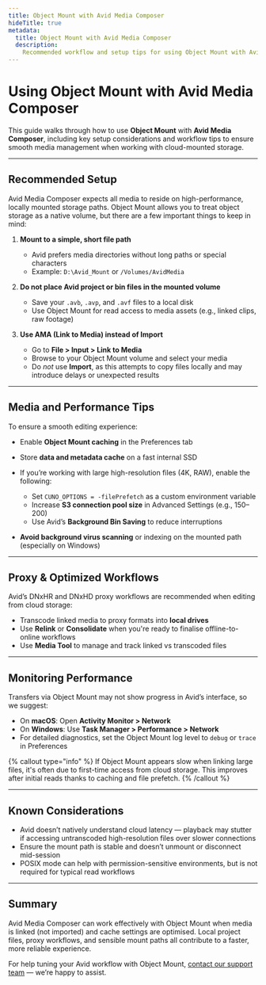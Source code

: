 ```yaml
---
title: Object Mount with Avid Media Composer
hideTitle: true
metadata:
  title: Object Mount with Avid Media Composer
  description:
    Recommended workflow and setup tips for using Object Mount with Avid Media Composer on macOS and Windows.
---
```


# Using Object Mount with Avid Media Composer

This guide walks through how to use **Object Mount** with **Avid Media Composer**, including key setup considerations and workflow tips to ensure smooth media management when working with cloud-mounted storage.

---

## Recommended Setup

Avid Media Composer expects all media to reside on high-performance, locally mounted storage paths. Object Mount allows you to treat object storage as a native volume, but there are a few important things to keep in mind:

1. **Mount to a simple, short file path**  
   - Avid prefers media directories without long paths or special characters  
   - Example: `D:\Avid_Mount` or `/Volumes/AvidMedia`

2. **Do not place Avid project or bin files in the mounted volume**  
   - Save your `.avb`, `.avp`, and `.avf` files to a local disk  
   - Use Object Mount for read access to media assets (e.g., linked clips, raw footage)

3. **Use AMA (Link to Media) instead of Import**  
   - Go to **File > Input > Link to Media**  
   - Browse to your Object Mount volume and select your media  
   - Do *not* use **Import**, as this attempts to copy files locally and may introduce delays or unexpected results

---

## Media and Performance Tips

To ensure a smooth editing experience:

- Enable **Object Mount caching** in the Preferences tab  
- Store **data and metadata cache** on a fast internal SSD  
- If you’re working with large high-resolution files (4K, RAW), enable the following:

  - Set `CUNO_OPTIONS = -filePrefetch` as a custom environment variable  
  - Increase **S3 connection pool size** in Advanced Settings (e.g., 150–200)  
  - Use Avid’s **Background Bin Saving** to reduce interruptions

- **Avoid background virus scanning** or indexing on the mounted path (especially on Windows)

---

## Proxy & Optimized Workflows

Avid’s DNxHR and DNxHD proxy workflows are recommended when editing from cloud storage:

- Transcode linked media to proxy formats into **local drives**  
- Use **Relink** or **Consolidate** when you're ready to finalise offline-to-online workflows  
- Use **Media Tool** to manage and track linked vs transcoded files

---

## Monitoring Performance

Transfers via Object Mount may not show progress in Avid’s interface, so we suggest:

- On **macOS**: Open **Activity Monitor > Network**  
- On **Windows**: Use **Task Manager > Performance > Network**  
- For detailed diagnostics, set the Object Mount log level to `debug` or `trace` in Preferences

{% callout type="info" %}
If Object Mount appears slow when linking large files, it's often due to first-time access from cloud storage. This improves after initial reads thanks to caching and file prefetch.
{% /callout %}

---

## Known Considerations

- Avid doesn’t natively understand cloud latency — playback may stutter if accessing untranscoded high-resolution files over slower connections  
- Ensure the mount path is stable and doesn’t unmount or disconnect mid-session  
- POSIX mode can help with permission-sensitive environments, but is not required for typical read workflows

---

## Summary

Avid Media Composer can work effectively with Object Mount when media is linked (not imported) and cache settings are optimised. Local project files, proxy workflows, and sensible mount paths all contribute to a faster, more reliable experience.

For help tuning your Avid workflow with Object Mount, [contact our support team](https://supportdcs.storj.io/hc/en-us/requests/new) — we’re happy to assist.

